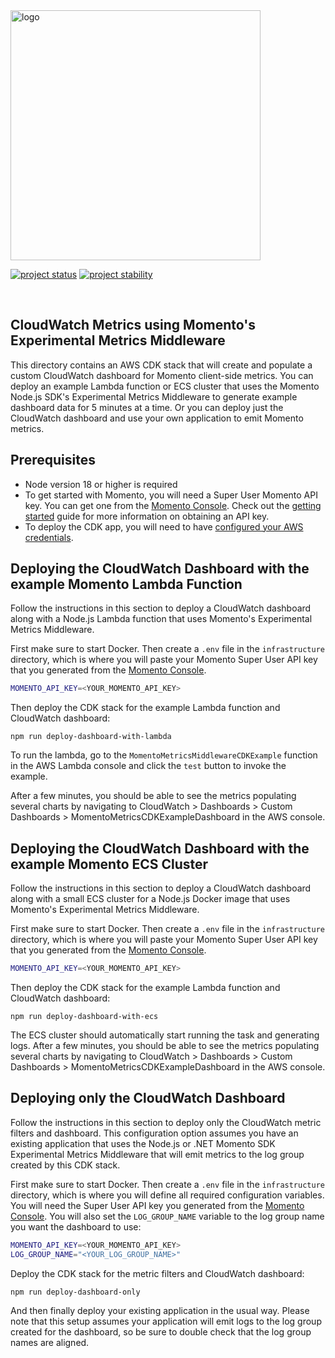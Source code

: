 <head>
  <meta name="Momento Node.js Client Library Documentation" content="Node.js client software development kit for Momento Cache">
</head>
<img src="https://docs.momentohq.com/img/logo.svg" alt="logo" width="400"/>

[![project status](https://momentohq.github.io/standards-and-practices/badges/project-status-official.svg)](https://github.com/momentohq/standards-and-practices/blob/main/docs/momento-on-github.md)
[![project stability](https://momentohq.github.io/standards-and-practices/badges/project-stability-stable.svg)](https://github.com/momentohq/standards-and-practices/blob/main/docs/momento-on-github.md)

<br>

## CloudWatch Metrics using Momento's Experimental Metrics Middleware

This directory contains an AWS CDK stack that will create and populate a custom CloudWatch dashboard for Momento client-side metrics. You can deploy an example Lambda function or ECS cluster that uses the Momento Node.js SDK's Experimental Metrics Middleware to generate example dashboard data for 5 minutes at a time. Or you can deploy just the CloudWatch dashboard and use your own application to emit Momento metrics.

## Prerequisites

- Node version 18 or higher is required
- To get started with Momento, you will need a Super User Momento API key. You can get one from the [Momento Console](https://console.gomomento.com). Check out the [getting started](https://docs.momentohq.com/getting-started) guide for more information on obtaining an API key.
- To deploy the CDK app, you will need to have [configured your AWS credentials](https://docs.aws.amazon.com/cli/latest/userguide/cli-chap-authentication.html#cli-chap-authentication-precedence).

## Deploying the CloudWatch Dashboard with the example Momento Lambda Function

Follow the instructions in this section to deploy a CloudWatch dashboard along with a Node.js Lambda function that uses Momento's Experimental Metrics Middleware.

First make sure to start Docker. Then create a `.env` file in the `infrastructure` directory, which is where you will paste your Momento Super User API key that you generated from the [Momento Console](https://console.gomomento.com). 

```bash
MOMENTO_API_KEY=<YOUR_MOMENTO_API_KEY>
```

Then deploy the CDK stack for the example Lambda function and CloudWatch dashboard:

```
npm run deploy-dashboard-with-lambda
```

To run the lambda, go to the `MomentoMetricsMiddlewareCDKExample` function in the AWS Lambda console and click the `test` button to invoke the example.

After a few minutes, you should be able to see the metrics populating several charts by navigating to CloudWatch > Dashboards > Custom Dashboards > MomentoMetricsCDKExampleDashboard in the AWS console.

## Deploying the CloudWatch Dashboard with the example Momento ECS Cluster

Follow the instructions in this section to deploy a CloudWatch dashboard along with a small ECS cluster for a Node.js Docker image that uses Momento's Experimental Metrics Middleware.

First make sure to start Docker. Then create a `.env` file in the `infrastructure` directory, which is where you will paste your Momento Super User API key that you generated from the [Momento Console](https://console.gomomento.com). 

```bash
MOMENTO_API_KEY=<YOUR_MOMENTO_API_KEY>
```

Then deploy the CDK stack for the example Lambda function and CloudWatch dashboard:

```
npm run deploy-dashboard-with-ecs
```

The ECS cluster should automatically start running the task and generating logs. After a few minutes, you should be able to see the metrics populating several charts by navigating to CloudWatch > Dashboards > Custom Dashboards > MomentoMetricsCDKExampleDashboard in the AWS console.

## Deploying only the CloudWatch Dashboard

Follow the instructions in this section to deploy only the CloudWatch metric filters and dashboard. This configuration option assumes you have an existing application that uses the Node.js or .NET Momento SDK Experimental Metrics Middleware that will emit metrics to the log group created by this CDK stack.

First make sure to start Docker. Then create a `.env` file in the `infrastructure` directory, which is where you will define all required configuration variables. 
You will need the Super User API key you generated from the [Momento Console](https://console.gomomento.com). You will also set the `LOG_GROUP_NAME` variable to the log group name you want the dashboard to use:

```bash
MOMENTO_API_KEY=<YOUR_MOMENTO_API_KEY>
LOG_GROUP_NAME="<YOUR_LOG_GROUP_NAME>"
```

Deploy the CDK stack for the metric filters and CloudWatch dashboard:

```
npm run deploy-dashboard-only
```

And then finally deploy your existing application in the usual way. Please note that this setup assumes your application will emit logs to the log group created for the dashboard, so be sure to double check that the log group names are aligned.
